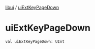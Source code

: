 [libui](README.md) / [uiExtKeyPageDown](ui-ext-key-page-down.md)

# uiExtKeyPageDown

`val uiExtKeyPageDown: UInt`

